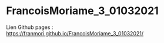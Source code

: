 # FrancoisMoriame_3_01032021

Lien Github pages : https://franmori.github.io/FrancoisMoriame_3_01032021/
